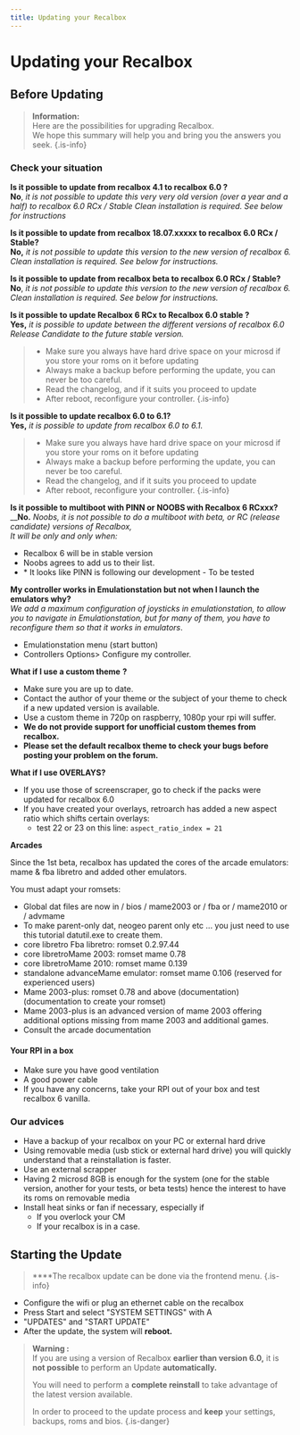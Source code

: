 ```yaml
---
title: Updating your Recalbox
---
```


# Updating your Recalbox

## Before Updating


>**Information:**   
>Here are the possibilities for upgrading Recalbox.   
>We hope this summary will help you and bring you the answers you seek.
{.is-info}

### Check your situation

**Is it possible to update from recalbox 4.1 to recalbox 6.0 ?**  
**No**, _it is not possible to update this very very old version \(over a year and a half\) to recalbox 6.0 RCx / Stable Clean installation is required. See below for instructions_

**Is it possible to update from recalbox 18.07.xxxxx to recalbox 6.0 RCx / Stable?   
No,** _it is not possible to update this version to the new version of recalbox 6. Clean installation is required. See below for instructions._

**Is it possible to update from recalbox beta to recalbox 6.0 RCx / Stable?   
No**, _it is not possible to update this version to the new version of recalbox 6. Clean installation is required. See below for instructions._

**Is it possible to update Recalbox 6 RCx to Recalbox 6.0 stable ?   
Yes,** _it is possible to update between the different versions of recalbox 6.0 Release Candidate to the future stable version._   



>* Make sure you always have hard drive space on your microsd if you store your roms on it before updating
>* Always make a backup before performing the update, you can never be too careful. 
>* Read the changelog, and if it suits you proceed to update 
>* After reboot, reconfigure your controller.
{.is-info}

**Is it possible to update recalbox 6.0 to 6.1?   
Yes,** _it is possible to update from recalbox 6.0 to 6.1._ 


>* Make sure you always have hard drive space on your microsd if you store your roms on it before updating
>* Always make a backup before performing the update, you can never be too careful. 
>* Read the changelog, and if it suits you proceed to update 
>* After reboot, reconfigure your controller.
{.is-info}

**Is it possible to multiboot with PINN or NOOBS with Recalbox 6 RCxxx?**   
__**No.** _Noobs, it is not possible to do a multiboot with beta, or RC \(release candidate\) versions of Recalbox,  
It will be only and only when:_ 

* Recalbox 6 will be in stable version
* Noobs agrees to add us to their list. 
* \* It looks like PINN is following our development - To be tested

**My controller works in Emulationstation but not when I launch the emulators why?**   
_We add a maximum configuration of joysticks in emulationstation, to allow you to navigate in Emulationstation, but for many of them, you have to reconfigure them so that it works in emulators_. 

* Emulationstation menu \(start button\) 
* Controllers Options&gt; Configure my controller.

**What if I use a custom theme** **?**

* Make sure you are up to date. 
* Contact the author of your theme or the subject of your theme to check if a new updated version is available. 
* Use a custom theme in 720p on raspberry, 1080p your rpi will suffer. 
* **We do not provide support for unofficial custom themes from recalbox.** 
* **Please set the default recalbox theme to check your bugs before posting your problem on the forum.**

**What if I use OVERLAYS?** 

* If you use those of screenscraper, go to check if the packs were updated for recalbox 6.0 
* If you have created your overlays, retroarch has added a new aspect ratio which shifts certain overlays: 
  * test 22 or 23 on this line: `aspect_ratio_index = 21`

**Arcades** 

Since the 1st beta, recalbox has updated the cores of the arcade emulators: mame & fba libretro and added other emulators. 

You must adapt your romsets: 

* Global dat files are now in / bios / mame2003 or / fba or / mame2010 or / advmame 
* To make parent-only dat, neogeo parent only etc ... you just need to use this tutorial datutil.exe to create them. 
* core libretro Fba libretro: romset 0.2.97.44 
* core libretroMame 2003: romset mame 0.78 
* core libretroMame 2010: romset mame 0.139 
* standalone advanceMame emulator: romset mame 0.106 \(reserved for experienced users\) 
* Mame 2003-plus: romset 0.78 and above \(documentation\) \(documentation to create your romset\) 
* Mame 2003-plus is an advanced version of mame 2003 offering additional options missing from mame 2003 and additional games. 
* Consult the arcade documentation

#### Your RPI in a box 

* Make sure you have good ventilation
* A good power cable 
* If you have any concerns, take your RPI out of your box and test recalbox 6 vanilla.

### Our advices 

* Have a backup of your recalbox on your PC or external hard drive
* Using removable media \(usb stick or external hard drive\) you will quickly understand that a reinstallation is faster. 
* Use an external scrapper 
* Having 2 microsd 8GB is enough for the system \(one for the stable version, another for your tests, or beta tests\) hence the interest to have its roms on removable media 
* Install heat sinks or fan if necessary, especially if 
  * If you overlock your CM 
  * If your recalbox is in a case.

## Starting the Update


> ****The recalbox update can be done via the frontend menu.
{.is-info}

* Configure the wifi or plug an ethernet cable on the recalbox
* Press Start and select "SYSTEM SETTINGS" with A
* "UPDATES" and "START UPDATE"
* After the update, the system will **reboot.**


>**Warning :**   
>If you are using a version of Recalbox **earlier than version 6.0,** it is **not possible** to perform an Update **automatically.**   
>  
>You will need to perform a **complete reinstall** to take advantage of the latest version available.
>
>In order to proceed to the update process and **keep** your settings, backups, roms and bios.
{.is-danger}

